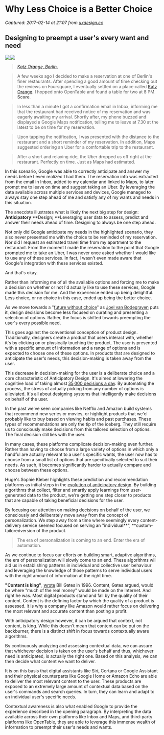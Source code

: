# Why Less Choice is a Better Choice

_Captured: 2017-02-14 at 21:07 from [uxdesign.cc](https://uxdesign.cc/why-less-choice-is-a-better-choice-67122de69089#.qkiu2iw8b)_

## Designing to preempt a user's every want and need

![](https://cdn-images-1.medium.com/freeze/max/30/1*tdK5NqP719mUha2TEPqI2A.jpeg?q=20)![](https://cdn-images-1.medium.com/max/800/1*tdK5NqP719mUha2TEPqI2A.jpeg)

> _[Katz Orange, Berlin.](http://www.katzorange.com/about/)_

> A few weeks ago I decided to make a reservation at one of Berlin's finer restaurants. After spending a good amount of time checking out the reviews on Foursquare, I eventually settled on a place called [Katz Orange](http://www.katzorange.com/about/). I hopped onto OpenTable and found a table for two at 8 PM. **Score**.

> In less than a minute I got a confirmation email in Inbox, informing me that the restaurant had received notice of my reservation and was eagerly awaiting my arrival. Shortly after, my phone buzzed and displayed a Google Maps notification, telling me to leave at 7.30 at the latest to be on time for my reservation.

> Upon tapping the notification, I was presented with the distance to the restaurant and a short reminder of my reservation. In addition, Maps suggested ordering an Uber for a comfortable trip to the restaurant.

> After a short and relaxing ride, the Uber dropped us off right at the restaurant. Perfectly on time. Just as Maps had estimated.

In this scenario, Google was able to correctly anticipate and answer my needs before I even realized I had them. The reservation info was extracted from the email in Inbox, added to my calendar and linked to Maps, to later prompt me to leave on time and suggest taking an Uber. By leveraging the data available across multiple services and devices, Google managed to always stay one step ahead of me and satisfy any of my wants and needs in this situation.

The anecdote illustrates what is likely the next big step for design: **Anticipatory** **Design; **Leveraging user data to assess, predict and answer their needs ahead of time. Designing to always be one step ahead.

Not only did Google anticipate my needs in the highlighted scenario, they also never presented me with the choice to be reminded of my reservation. Nor did I request an estimated travel time from my apartment to the restaurant. From the moment I made the reservation to the point that Google prompted me to take an Uber, I was never once asked whether I would like to use any of these services. In fact, I wasn't even made aware that Google's integration with these services existed.

And that's okay.

Rather than informing me of all the available options and forcing me to make a decision on whether or not I'd actually like to use these services, Google made this decision for me. And the experience ended up being delightful. Less choice, or no choice in this case, ended up being the better choice.

As we move towards a "[future without choice](https://uxdesign.cc/designing-anticipated-user-experiences-c419b574a417#.vw6g7dz2z)" as [Joel van Bodegraven](https://medium.com/@jvb_nl) puts it, design decisions become less focused on curating and presenting a selection of options. Rather, the focus is shifted towards preempting the user's every possible need.

This goes against the conventional conception of product design. Traditionally, designers create a product that users interact with, whether it's by clicking on or physically touching the product. The user is presented with a specific amount of information and a range of options and is expected to choose one of these options. In products that are designed to anticipate the user's needs, this decision-making is taken away from the user.

This decrease in decision-making for the user is a deliberate choice and a core characteristic of Anticipatory Design. It's aimed at lowering the cognitive load of taking almost [35,000 decisions a day](http://www.nytimes.com/2011/08/21/magazine/do-you-suffer-from-decision-fatigue.html?_r=0). By automating the process, the stress of actually picking from any number of options is alleviated. It's all about designing systems that intelligently make decisions on behalf of the user.

In the past we've seen companies like Netflix and Amazon build systems that recommend new series or movies, or highlight products that we'd probably like to buy based on viewing habits and past purchases. These types of recommendations are only the tip of the iceberg. They still require us to consciously make decisions from this tailored selection of options. The final decision still lies with the user.

In many cases, these platforms complicate decision-making even further. Rather than having to choose from a large variety of options in which only a handful are actually relevant to a user's specific wants, the user now has to choose from a small list of options that are specifically selected to suit their needs. As such, it becomes significantly harder to actually compare and choose between these options.

Huge's Sophie Kleber highlights these prediction and recommendation platforms as initial steps in the [evolution of anticipatory design](http://www.hugeinc.com/ideas/perspective/how-to-get-anticipatory-design-right). By building algorithms that collect, filter and smartly apply learnings from user-generated data to the product, we're getting one step closer to products that are capable of taking beneficial decisions for the user.

By focusing our attention on making decisions on behalf of the user, we consciously and deliberately move away from the concept of personalization. We step away from a time where seemingly every content-delivery service seemed focused on serving an "individual**", **custom-tailoredversion of the product.

> The era of personalization is coming to an end. Enter the era of automation.

As we continue to focus our efforts on building smart, adaptive algorithms, the era of personalization will slowly come to an end. These algorithms will aid us in establishing patterns in individual and collective user behaviour and leveraging the knowledge of those patterns to serve individual users with the right amount of information at the right time.

**"Content is king"**, [wrote](https://www.craigbailey.net/content-is-king-by-bill-gates/) Bill Gates in 1996. Content, Gates argued, would be where "much of the real money" would be made on the Internet. And right he was. Most digital products stand and fall by the quality of their content. Content is the defining factor by which the quality of a product is assessed. It is why a company like Amazon would rather focus on delivering the most relevant and accurate content than posting a profit.

With anticipatory design however, it can be argued that context, not content, is king. While this doesn't mean that content can be put on the backburner, there is a distinct shift in focus towards contextually aware algorithms.

By continuously analyzing and assessing contextual data, we can assure that whichever decision is taken on the user's behalf and thus, whichever need is anticipated, is actually the right one. Based on this analysis, we can then decide what content we want to deliver.

It is on this basis that digital assistants like Siri, Cortana or Google Assistant and their physical counterparts like Google Home or Amazon Echo are able to deliver the most relevant content to the user. These products are exposed to an extremely large amount of contextual data based on the user's commands and search queries. In turn, they can learn and adapt to an individual user's specific needs.

Contextual awareness is also what enabled Google to provide the experience described in the opening paragraph. By interpreting the data available across their own platforms like Inbox and Maps, and third-party platforms like OpenTable, they are able to leverage this immense wealth of information to preempt their user's needs and wants.
